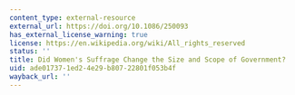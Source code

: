 ```yaml
---
content_type: external-resource
external_url: https://doi.org/10.1086/250093
has_external_license_warning: true
license: https://en.wikipedia.org/wiki/All_rights_reserved
status: ''
title: Did Women's Suffrage Change the Size and Scope of Government?
uid: ade01737-1ed2-4e29-b807-22801f053b4f
wayback_url: ''
---
```

